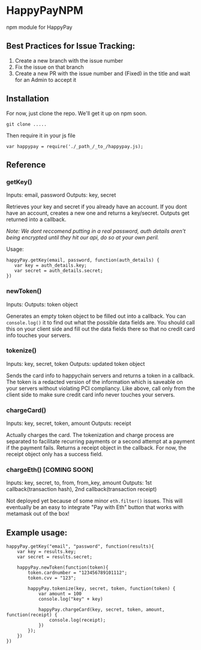 # HappyPayNPM
npm module for HappyPay

## Best Practices for Issue Tracking:
1) Create a new branch with the issue number
2) Fix the issue on that branch
3) Create a new PR with the issue number and (Fixed) in the title and wait for an Admin to accept it

## Installation

For now, just clone the repo. We'll get it up on npm soon.

`git clone .....`

Then require it in your js file

`var happypay = require('./_path_/_to_/happypay.js);`

## Reference

### getKey()

Inputs: email, password
Outputs: key, secret

Retrieves your key and secret if you already have an account. If you dont have an account, creates a new one and returns a key/secret. Outputs get returned into a callback.

_Note: We *dont* reccomend putting in a real password, auth details aren't being encrypted until they hit our api, do so at your own peril._

Usage:

```
happyPay.getKey(email, password, function(auth_details) {
   var key = auth_details.key;
   var secret = auth_details.secret;
}) 
```

### newToken()

Inputs:
Outputs: token object

Generates an empty token object to be filled out into a callback. You can ```console.log()``` it to find out what the possible data fields are. You should call this on your client side and fill out the data fields there so that no credit card info touches your servers.

### tokenize()

Inputs: key, secret, token
Outputs: updated token object

Sends the card info to happychain servers and returns a token in a callback. The token is a redacted version of the information which is saveable on your servers without violating PCI compliancy. Like above, call only from the client side to make sure credit card info never touches your servers.

### chargeCard()

Inputs: key, secret, token, amount
Outputs: receipt

Actually charges the card. The tokenization and charge process are separated to facilitate recurring payments or a second attempt at a payment if the payment fails. Returns a receipt object in the callback. For now, the receipt object only has a success field.

### chargeEth() [COMING SOON]

Inputs: key, secret, to, from, from_key, amount
Outputs: 1st callback(transaction hash), 2nd callback(transaction receipt)

Not deployed yet because of some minor ```eth.filter()``` issues. This will eventually be an easy to integrate "Pay with Eth" button that works with metamask out of the box! 

## Example usage:

```
happyPay.getKey("email", "password", function(results){
	var key = results.key;
	var secret = results.secret;

	happyPay.newToken(function(token){
		token.cardnumber = "123456789101112";
		token.cvv = "123";

		happyPay.tokenize(key, secret, token, function(token) {
			var amount = 100
			console.log("key" + key)
			
			happyPay.chargeCard(key, secret, token, amount, function(receipt) {
				console.log(receipt);
			})
		});
	})
})
```
